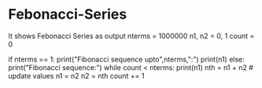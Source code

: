 # Febonacci-Series
It shows Febonacci Series as output
nterms = 1000000
n1, n2 = 0, 1
count = 0

if nterms == 1:
   print("Fibonacci sequence upto",nterms,":")
   print(n1)
else:
   print("Fibonacci sequence:")
   while count < nterms:
       print(n1)
       nth = n1 + n2
       # update values
       n1 = n2
       n2 = nth
       count += 1
